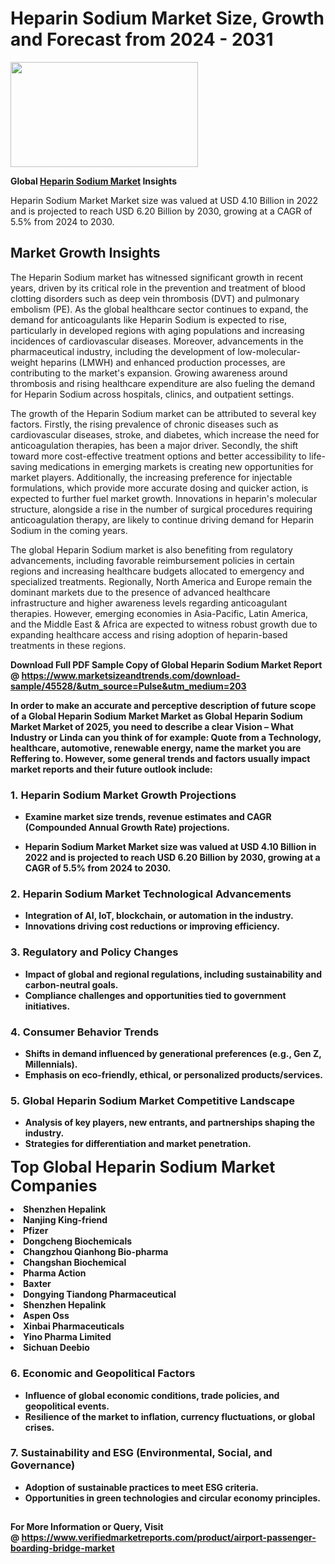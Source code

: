 <H1>Heparin Sodium Market Size, Growth and Forecast from 2024 - 2031</H1><img class="aligncenter size-medium wp-image-584254" src="https://thirdeyenews.in/wp-content/uploads/2024/09/Global-Market-Research-300x168.jpeg" alt="" width="300" height="168" /><p><strong>Global&nbsp;<a href="https://www.marketsizeandtrends.com/download-sample/45528/&amp;utm_source=Pulse&amp;utm_medium=203">Heparin Sodium Market</a> Insights</strong></p><p>Heparin Sodium Market Market size was valued at USD 4.10 Billion in 2022 and is projected to reach USD 6.20 Billion by 2030, growing at a CAGR of 5.5% from 2024 to 2030.</p><p><h2>Market Growth Insights</h2> <p>The Heparin Sodium market has witnessed significant growth in recent years, driven by its critical role in the prevention and treatment of blood clotting disorders such as deep vein thrombosis (DVT) and pulmonary embolism (PE). As the global healthcare sector continues to expand, the demand for anticoagulants like Heparin Sodium is expected to rise, particularly in developed regions with aging populations and increasing incidences of cardiovascular diseases. Moreover, advancements in the pharmaceutical industry, including the development of low-molecular-weight heparins (LMWH) and enhanced production processes, are contributing to the market's expansion. Growing awareness around thrombosis and rising healthcare expenditure are also fueling the demand for Heparin Sodium across hospitals, clinics, and outpatient settings.</p> <p><strong></strong></p> <p>The growth of the Heparin Sodium market can be attributed to several key factors. Firstly, the rising prevalence of chronic diseases such as cardiovascular diseases, stroke, and diabetes, which increase the need for anticoagulation therapies, has been a major driver. Secondly, the shift toward more cost-effective treatment options and better accessibility to life-saving medications in emerging markets is creating new opportunities for market players. Additionally, the increasing preference for injectable formulations, which provide more accurate dosing and quicker action, is expected to further fuel market growth. Innovations in heparin's molecular structure, alongside a rise in the number of surgical procedures requiring anticoagulation therapy, are likely to continue driving demand for Heparin Sodium in the coming years. <p>The global Heparin Sodium market is also benefiting from regulatory advancements, including favorable reimbursement policies in certain regions and increasing healthcare budgets allocated to emergency and specialized treatments. Regionally, North America and Europe remain the dominant markets due to the presence of advanced healthcare infrastructure and higher awareness levels regarding anticoagulant therapies. However, emerging economies in Asia-Pacific, Latin America, and the Middle East & Africa are expected to witness robust growth due to expanding healthcare access and rising adoption of heparin-based treatments in these regions.</p> <p><strong></p><p><span class=""><strong>Download Full PDF Sample Copy of Global Heparin Sodium Market Report</strong> @ <a href="https://www.marketsizeandtrends.com/download-sample/45528/&amp;utm_source=Pulse&amp;utm_medium=203" target="_blank">https://www.marketsizeandtrends.com/download-sample/45528/&amp;utm_source=Pulse&amp;utm_medium=203</a></span></p><p>In order to make an accurate and perceptive description of future scope of a Global&nbsp;Heparin Sodium Market Market as Global&nbsp;Heparin Sodium Market Market of 2025, you need to describe a clear Vision &ndash; What Industry or Linda can you think of for example: Quote from a Technology, healthcare, automotive, renewable energy, name the market you are Reffering to. However, some general trends and factors usually impact market reports and their future outlook include:</p><h3>1.&nbsp;<strong>Heparin Sodium Market Growth Projections</strong></h3><ul><li>Examine market size trends, revenue estimates and CAGR (Compounded Annual Growth Rate) projections.</li><li><p>Heparin Sodium Market Market size was valued at USD 4.10 Billion in 2022 and is projected to reach USD 6.20 Billion by 2030, growing at a CAGR of 5.5% from 2024 to 2030.</p></li></ul><h3>2.&nbsp;<strong>Heparin Sodium Market Technological Advancements</strong></h3><ul><li>Integration of AI, IoT, blockchain, or automation in the industry.</li><li>Innovations driving cost reductions or improving efficiency.</li></ul><h3>3.&nbsp;<strong>Regulatory and Policy Changes</strong></h3><ul><li>Impact of global and regional regulations, including sustainability and carbon-neutral goals.</li><li>Compliance challenges and opportunities tied to government initiatives.</li></ul><h3>4.&nbsp;<strong>Consumer Behavior Trends</strong></h3><ul><li>Shifts in demand influenced by generational preferences (e.g., Gen Z, Millennials).</li><li>Emphasis on eco-friendly, ethical, or personalized products/services.</li></ul><h3>5.&nbsp;<strong>Global Heparin Sodium Market Competitive Landscape</strong></h3><ul><li>Analysis of key players, new entrants, and partnerships shaping the industry.</li><li>Strategies for differentiation and market penetration.</li></ul><p data-pm-slice="1 1 []"><span style="color: inherit; font-family: inherit; font-size: 25px;">Top Global Heparin Sodium Market Companies</span></p><div class="" data-test-id=""><p><li>Shenzhen Hepalink</li><li> Nanjing King-friend</li><li> Pfizer</li><li> Dongcheng Biochemicals</li><li> Changzhou Qianhong Bio-pharma</li><li> Changshan Biochemical</li><li> Pharma Action</li><li> Baxter</li><li> Dongying Tiandong Pharmaceutical</li><li> Shenzhen Hepalink</li><li> Aspen Oss</li><li> Xinbai Pharmaceuticals</li><li> Yino Pharma Limited</li><li> Sichuan Deebio</li></p></div><h3>6.&nbsp;<strong>Economic and Geopolitical Factors</strong></h3><ul><li>Influence of global economic conditions, trade policies, and geopolitical events.</li><li>Resilience of the market to inflation, currency fluctuations, or global crises.</li></ul><h3>7.&nbsp;<strong>Sustainability and ESG (Environmental, Social, and Governance)</strong></h3><ul><li>Adoption of sustainable practices to meet ESG criteria.</li><li>Opportunities in green technologies and circular economy principles.</li></ul><h2><strong style="font-size: 14px;">For More Information or Query, Visit @&nbsp;</strong><a style="background-color: #ffffff; font-size: 14px;" href="https://www.marketsizeandtrends.com/report/heparin-sodium-market/" target="_blank">https://www.verifiedmarketreports.com/product/airport-passenger-boarding-bridge-market</a></h2>
